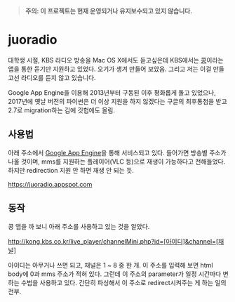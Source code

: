 > **주의: 이 프로젝트는 현재 운영되거나 유지보수되고 있지 않습니다.**

# juoradio

대학생 시절, KBS 라디오 방송을 Mac OS X에서도 듣고싶은데 KBS에서는 [콩](http://www.kbs.co.kr/radio/kong/)이라는 앱을 통한 듣기만 지원하고 있었다. 오기가 생겨 만들어 보았음. 그리고 저는 이걸 만들고선 라디오를 듣지 않고 있습니다.

Google App Engine을 이용해 2013년부터 구동된 이후 평화롭게 돌고 있었으나, 2017년에 옛날 버전의 파이썬은 더 이상 지원을 하지 않겠다는 구글의 최후통첩을 받고 2.7로 migration하는 김에 깃헙에도 올림.

## 사용법

아래 주소에서 [Google App Engine](https://cloud.google.com)을 통해 서비스되고 있다. 들어가면 방송별 주소가 나올 것이며, mms를 지원하는 플레이어(VLC 등)으로 재생이 가능하다고 전해들었다. 하지만 redirection 지원 안 하면 재생 안 되는 듯.

https://juoradio.appspot.com

## 동작

콩 앱을 까 보니 아래 주소를 사용하고 있는 것을 알았다.

http://kong.kbs.co.kr/live_player/channelMini.php?id=[아이디]&channel=[채널]

아이디는 아무거나 쓰면 되고, 채널은 1 ~ 8 중 한 개. 이 주소를 입력해 보면 html body에 0과 mms 주소가 적혀 있다. 그런데 이 주소의 parameter가 일정 시간마다 변하는 수법을 사용하고 있다. 간단히 파싱해서 이 주소로 redirect시켜주는 게 하는 일의 전부.
